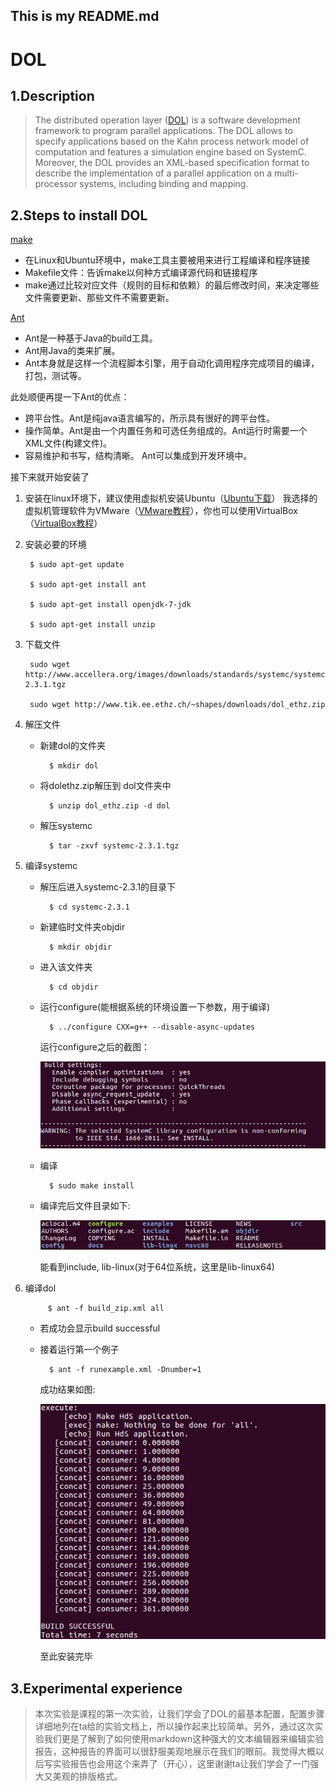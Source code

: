 ## This is my README.md
# DOL

## 1.Description

> The distributed operation layer ([DOL](http://www.tik.ee.ethz.ch/~shapes/dol.html)) is a software development framework to program parallel applications. The DOL allows to specify applications based on the Kahn process network model of computation and features a simulation engine based on SystemC. Moreover, the DOL provides an XML-based specification format to describe the implementation of a parallel application on a multi-processor systems, including binding and mapping.

## 2.Steps to  install DOL

[make](http://blog.chinaunix.net/uid-9314244-id-2004686.html)

- 在Linux和Ubuntu环境中，make工具主要被用来进行工程编译和程序链接
- Makefile文件：告诉make以何种方式编译源代码和链接程序
- make通过比较对应文件（规则的目标和依赖）的最后修改时间，来决定哪些文件需要更新、那些文件不需要更新。

[Ant](http://blog.163.com/qiangyongbin2000@126/blog/static/77517819201151653423687)

- Ant是一种基于Java的build工具。
- Ant用Java的类来扩展。
- Ant本身就是这样一个流程脚本引擎，用于自动化调用程序完成项目的编译，打包，测试等。

此处顺便再提一下Ant的优点：

- 跨平台性。Ant是纯java语言编写的，所示具有很好的跨平台性。
- 操作简单。Ant是由一个内置任务和可选任务组成的。Ant运行时需要一个XML文件(构建文件)。
- 容易维护和书写，结构清晰。
Ant可以集成到开发环境中。

接下来就开始安装了

1. 安装在linux环境下，建议使用虚拟机安装Ubuntu（[Ubuntu下载](http://www.ubuntu.com/download/desktop)）
我选择的虚拟机管理软件为VMware（[VMware教程](http://jingyan.baidu.com/article/0320e2c1ef9f6c1b87507bf6.html)），你也可以使用VirtualBox（[VirtualBox教程](http://jingyan.baidu.com/article/cdddd41c5eea3153ca00e160.html)）

2. 安装必要的环境
	
		$ sudo apt-get update

		$ sudo apt-get install ant

		$ sudo apt-get install openjdk-7-jdk

		$ sudo apt-get install unzip

3. 下载文件
	
		sudo wget http://www.accellera.org/images/downloads/standards/systemc/systemc-2.3.1.tgz

		sudo wget http://www.tik.ee.ethz.ch/~shapes/downloads/dol_ethz.zip

4. 解压文件
	
	* 新建dol的文件夹 
		
			$ mkdir dol
	
	* 将dolethz.zip解压到 dol文件夹中
	
			$ unzip dol_ethz.zip -d dol

	* 解压systemc

			$ tar -zxvf systemc-2.3.1.tgz

5. 编译systemc

	* 解压后进入systemc-2.3.1的目录下
	
			$ cd systemc-2.3.1

	* 新建临时文件夹objdir

			$ mkdir objdir

	* 进入该文件夹

			$ cd objdir

	* 运行configure(能根据系统的环境设置一下参数，用于编译)

			$ ../configure CXX=g++ --disable-async-updates

		运行configure之后的截图：

		![dol_img_1](https://raw.githubusercontent.com/jamesljk/ES2016_14353163/master/1.JPG)

	* 编译
	
			$ sudo make install

	* 编译完后文件目录如下:
		
		![dol_img_2](https://raw.githubusercontent.com/jamesljk/ES2016_14353163/master/2.jpg)
	
		能看到include, lib-linux(对于64位系统，这里是lib-linux64)

6. 编译dol

			$ ant -f build_zip.xml all
	
	* 若成功会显示build successful

	* 接着运行第一个例子

			$ ant -f runexample.xml -Dnumber=1

		成功结果如图:
		
		![dol_img_3](https://raw.githubusercontent.com/jamesljk/ES2016_14353163/master/4.jpg)

        至此安装完毕

## 3.Experimental experience

 >本次实验是课程的第一次实验，让我们学会了DOL的最基本配置，配置步骤详细地列在ta给的实验文档上，所以操作起来比较简单。另外，通过这次实验我们更是了解到了如何使用markdown这种强大的文本编辑器来编辑实验报告，这种报告的界面可以很舒服美观地展示在我们的眼前。我觉得大概以后写实验报告也会用这个来弄了（开心），这里谢谢ta让我们学会了一门强大又美观的排版格式。
